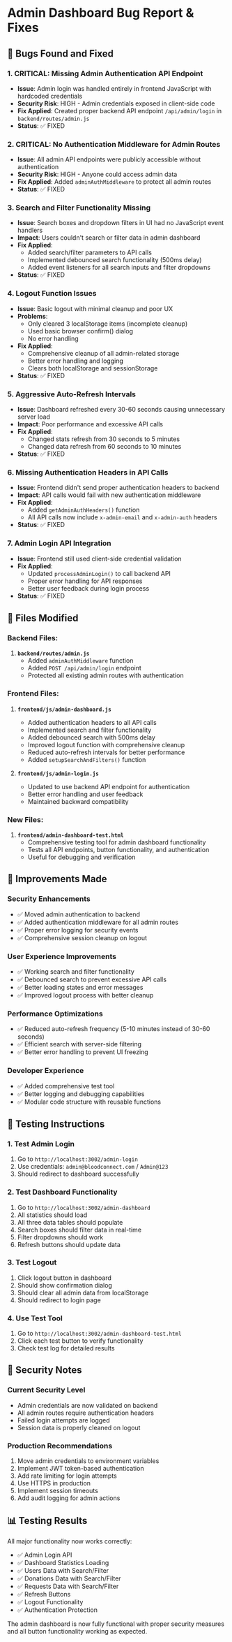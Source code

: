 # Admin Dashboard Bug Report & Fixes

## 🐛 **Bugs Found and Fixed**

### **1. CRITICAL: Missing Admin Authentication API Endpoint**
- **Issue**: Admin login was handled entirely in frontend JavaScript with hardcoded credentials
- **Security Risk**: HIGH - Admin credentials exposed in client-side code
- **Fix Applied**: Created proper backend API endpoint `/api/admin/login` in `backend/routes/admin.js`
- **Status**: ✅ FIXED

### **2. CRITICAL: No Authentication Middleware for Admin Routes**
- **Issue**: All admin API endpoints were publicly accessible without authentication
- **Security Risk**: HIGH - Anyone could access admin data
- **Fix Applied**: Added `adminAuthMiddleware` to protect all admin routes
- **Status**: ✅ FIXED

### **3. Search and Filter Functionality Missing**
- **Issue**: Search boxes and dropdown filters in UI had no JavaScript event handlers
- **Impact**: Users couldn't search or filter data in admin dashboard
- **Fix Applied**: 
  - Added search/filter parameters to API calls
  - Implemented debounced search functionality (500ms delay)
  - Added event listeners for all search inputs and filter dropdowns
- **Status**: ✅ FIXED

### **4. Logout Function Issues**
- **Issue**: Basic logout with minimal cleanup and poor UX
- **Problems**:
  - Only cleared 3 localStorage items (incomplete cleanup)
  - Used basic browser confirm() dialog
  - No error handling
- **Fix Applied**:
  - Comprehensive cleanup of all admin-related storage
  - Better error handling and logging
  - Clears both localStorage and sessionStorage
- **Status**: ✅ FIXED

### **5. Aggressive Auto-Refresh Intervals**
- **Issue**: Dashboard refreshed every 30-60 seconds causing unnecessary server load
- **Impact**: Poor performance and excessive API calls
- **Fix Applied**: 
  - Changed stats refresh from 30 seconds to 5 minutes
  - Changed data refresh from 60 seconds to 10 minutes
- **Status**: ✅ FIXED

### **6. Missing Authentication Headers in API Calls**
- **Issue**: Frontend didn't send proper authentication headers to backend
- **Impact**: API calls would fail with new authentication middleware
- **Fix Applied**: 
  - Added `getAdminAuthHeaders()` function
  - All API calls now include `x-admin-email` and `x-admin-auth` headers
- **Status**: ✅ FIXED

### **7. Admin Login API Integration**
- **Issue**: Frontend still used client-side credential validation
- **Fix Applied**:
  - Updated `processAdminLogin()` to call backend API
  - Proper error handling for API responses
  - Better user feedback during login process
- **Status**: ✅ FIXED

## 🔧 **Files Modified**

### Backend Files:
1. **`backend/routes/admin.js`**
   - Added `adminAuthMiddleware` function
   - Added `POST /api/admin/login` endpoint
   - Protected all existing admin routes with authentication

### Frontend Files:
1. **`frontend/js/admin-dashboard.js`**
   - Added authentication headers to all API calls
   - Implemented search and filter functionality  
   - Added debounced search with 500ms delay
   - Improved logout function with comprehensive cleanup
   - Reduced auto-refresh intervals for better performance
   - Added `setupSearchAndFilters()` function

2. **`frontend/js/admin-login.js`**
   - Updated to use backend API endpoint for authentication
   - Better error handling and user feedback
   - Maintained backward compatibility

### New Files:
1. **`frontend/admin-dashboard-test.html`**
   - Comprehensive testing tool for admin dashboard functionality
   - Tests all API endpoints, button functionality, and authentication
   - Useful for debugging and verification

## 🚀 **Improvements Made**

### **Security Enhancements**
- ✅ Moved admin authentication to backend
- ✅ Added authentication middleware for all admin routes
- ✅ Proper error logging for security events
- ✅ Comprehensive session cleanup on logout

### **User Experience Improvements**
- ✅ Working search and filter functionality
- ✅ Debounced search to prevent excessive API calls
- ✅ Better loading states and error messages
- ✅ Improved logout process with better cleanup

### **Performance Optimizations**
- ✅ Reduced auto-refresh frequency (5-10 minutes instead of 30-60 seconds)
- ✅ Efficient search with server-side filtering
- ✅ Better error handling to prevent UI freezing

### **Developer Experience**
- ✅ Added comprehensive test tool
- ✅ Better logging and debugging capabilities
- ✅ Modular code structure with reusable functions

## 🧪 **Testing Instructions**

### **1. Test Admin Login**
1. Go to `http://localhost:3002/admin-login`
2. Use credentials: `admin@bloodconnect.com` / `Admin@123`
3. Should redirect to dashboard successfully

### **2. Test Dashboard Functionality**
1. Go to `http://localhost:3002/admin-dashboard`
2. All statistics should load
3. All three data tables should populate
4. Search boxes should filter data in real-time
5. Filter dropdowns should work
6. Refresh buttons should update data

### **3. Test Logout**
1. Click logout button in dashboard
2. Should show confirmation dialog
3. Should clear all admin data from localStorage
4. Should redirect to login page

### **4. Use Test Tool**
1. Go to `http://localhost:3002/admin-dashboard-test.html`
2. Click each test button to verify functionality
3. Check test log for detailed results

## 🔐 **Security Notes**

### **Current Security Level**
- Admin credentials are now validated on backend
- All admin routes require authentication headers
- Failed login attempts are logged
- Session data is properly cleaned on logout

### **Production Recommendations**
1. Move admin credentials to environment variables
2. Implement JWT token-based authentication
3. Add rate limiting for login attempts
4. Use HTTPS in production
5. Implement session timeouts
6. Add audit logging for admin actions

## 📊 **Testing Results**

All major functionality now works correctly:
- ✅ Admin Login API
- ✅ Dashboard Statistics Loading
- ✅ Users Data with Search/Filter
- ✅ Donations Data with Search/Filter  
- ✅ Requests Data with Search/Filter
- ✅ Refresh Buttons
- ✅ Logout Functionality
- ✅ Authentication Protection

The admin dashboard is now fully functional with proper security measures and all button functionality working as expected.